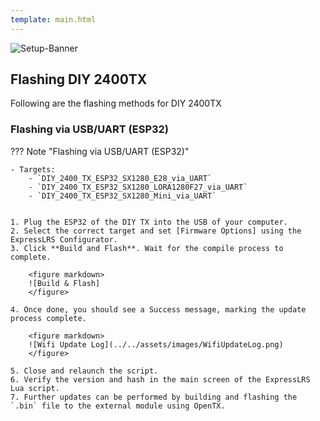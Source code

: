 ```yaml
---
template: main.html
---
```


![Setup-Banner](https://raw.githubusercontent.com/ExpressLRS/ExpressLRS-hardware/master/img/quick-start.png)

## Flashing DIY 2400TX

Following are the flashing methods for DIY 2400TX

### <span class="custom-heading" data-id="1">Flashing via USB/UART (ESP32)</span>
??? Note "Flashing via USB/UART (ESP32)"

    - Targets:
        - `DIY_2400_TX_ESP32_SX1280_E28_via_UART`
        - `DIY_2400_TX_ESP32_SX1280_LORA1280F27_via_UART`
        - `DIY_2400_TX_ESP32_SX1280_Mini_via_UART`


    1. Plug the ESP32 of the DIY TX into the USB of your computer. 
    2. Select the correct target and set [Firmware Options] using the ExpressLRS Configurator.
    3. Click **Build and Flash**. Wait for the compile process to complete.

        <figure markdown>
        ![Build & Flash]
        </figure>

    4. Once done, you should see a Success message, marking the update process complete.

        <figure markdown>
        ![Wifi Update Log](../../assets/images/WifiUpdateLog.png)
        </figure>

    5. Close and relaunch the script.
    6. Verify the version and hash in the main screen of the ExpressLRS Lua script.
    7. Further updates can be performed by building and flashing the `.bin` file to the external module using OpenTX.

[Build & Flash]: ../../assets/images/BuildFlash.png
[Firmware Options]: ../firmware-options.md

<script src="../../../assets/javascripts/admonition-enhancement.js"></script>